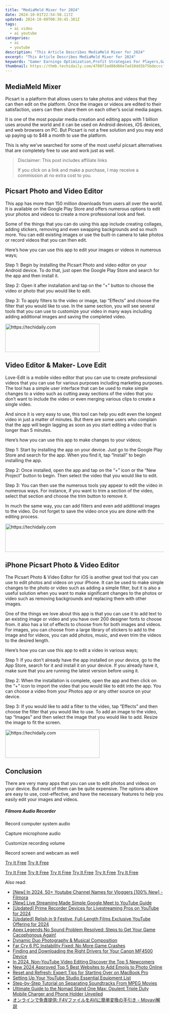```yaml
---
title: "MediaMeld Mixer for 2024"
date: 2024-10-01T22:54:58.117Z
updated: 2024-10-09T00:39:45.381Z
tags:
  - ai video
  - ai youtube
categories:
  - ai
  - youtube
description: "This Article Describes MediaMeld Mixer for 2024"
excerpt: "This Article Describes MediaMeld Mixer for 2024"
keywords: "Gamer Earnings Optimization,Profit Strategies For Players,Games Income Maximizing,Online Gaming Earning Boost,Gamers Revenue Enhancement,Gaming Income 2024,Earn As A Gamer Strategy"
thumbnail: https://thmb.techidaily.com/4708f3ad86d66e7ad10dd3b75bdecccf20aa6cf32be5cc5adbe8d57734cb7714.jpg
---
```


## MediaMeld Mixer

Picsart is a platform that allows users to take photos and videos that they can then edit on the platform. Once the images or videos are edited to their satisfaction, users can then share them on each other’s social media pages.

It is one of the most popular media creation and editing apps with 1 billion uses around the world and it can be used on Android devices, iOS devices, and web browsers on PC. But Picsart is not a free solution and you may end up paying up to $48 a month to use the platform.

This is why we’ve searched for some of the most useful picsart alternatives that are completely free to use and work just as well.

>  Disclaimer: This post includes affiliate links
>
>  If you click on a link and make a purchase, I may receive a commission at no extra cost to you.
>

## Picsart Photo and Video Editor

This app has more than 150 million downloads from users all over the world. It is available on the Google Play Store and offers numerous options to edit your photos and videos to create a more professional look and feel.

Some of the things that you can do using this app include creating collages, adding stickers, removing and even swapping backgrounds and so much more. You can edit existing images or use the built-in camera to take photos or record videos that you can then edit.

Here’s how you can use this app to edit your images or videos in numerous ways;

Step 1: Begin by installing the Picsart Photo and video editor on your Android device. To do that, just open the Google Play Store and search for the app and then install it.

Step 2: Open it after installation and tap on the “+” button to choose the video or photo that you would like to edit.

Step 3: To apply filters to the video or image, tap “Effects” and choose the filter that you would like to use. In the same section, you will see several tools that you can use to customize your video in many ways including adding additional images and saving the completed video.

<!-- affiliate ads begin -->
<a href="https://aligracehair.sjv.io/c/5597632/2027162/19272" target="_top" id="2027162">
  <img src="//a.impactradius-go.com/display-ad/19272-2027162" border="0" alt="https://techidaily.com" width="300" height="90"/>
</a>
<img height="0" width="0" src="https://aligracehair.sjv.io/i/5597632/2027162/19272" style="position:absolute;visibility:hidden;" border="0" />
<!-- affiliate ads end -->

## Video Editor & Maker- Love Edit

Love-Edit is a mobile video editor that you can use to create professional videos that you can use for various purposes including marketing purposes. The tool has a simple user interface that can be used to make simple changes to a video such as cutting away sections of the video that you don’t want to include the video or even merging various clips to create a single video.

And since it is very easy to use, this tool can help you edit even the longest video in just a matter of minutes. But there are some users who complain that the app will begin lagging as soon as you start editing a video that is longer than 5 minutes.

Here’s how you can use this app to make changes to your videos;

Step 1: Start by installing the app on your device. Just go to the Google Play Store and search for the app. When you find it, tap “Install” to begin installing the app.

Step 2: Once installed, open the app and tap on the “+” icon or the “New Project” button to begin. Then select the video that you would like to edit.

Step 3: You can then use the numerous tools yay appear to edit the video in numerous ways. For instance, if you want to trim a section of the video, select that section and choose the trim button to remove it.

In much the same way, you can add filters and even add additional images to the video. Do not forget to save the video once you are done with the editing process.

<!-- affiliate ads begin -->
<a href="https://appsumo.8odi.net/c/5597632/2112007/7443" target="_top" id="2112007">
  <img src="//a.impactradius-go.com/display-ad/7443-2112007" border="0" alt="https://techidaily.com" width="728" height="90"/>
</a>
<img height="0" width="0" src="https://appsumo.8odi.net/i/5597632/2112007/7443" style="position:absolute;visibility:hidden;" border="0" />
<!-- affiliate ads end -->

## iPhone Picsart Photo & Video Editor

The Picsart Photo & Video Editor for iOS is another great tool that you can use to edit photos and videos on your iPhone. It can be used to make simple changes to the photo or video such as adding a simple filter, but it is also a useful solution when you want to make significant changes to the photos or video such as removing backgrounds and replacing them with other images.

One of the things we love about this app is that you can use it to add text to an existing image or video and you have over 200 designer fonts to choose from. it also has a lot of effects to choose from for both images and videos. For images, you can choose from a large library of stickers to add to the image and for videos, you can add photos, music, and even trim the videos to the desired length.

Here’s how you can use this app to edit a video in various ways;

Step 1: If you don’t already have the app installed on your device, go to the App Store, search for it and install it on your device. If you already have it, make sure that you are running the latest version before using it.

Step 2: When the installation is complete, open the app and then click on the “+” icon to import the video that you would like to edit into the app. You can choose a video from your Photos app or any other source on your device.

Step 3: If you would like to add a filter to the video, tap “Effects” and then choose the filter that you would like to use. To add an image to the video, tap “Images” and then select the image that you would like to add. Resize the image to fit the screen.

<!-- affiliate ads begin -->
<a href="https://aligracehair.sjv.io/c/5597632/1915805/19272" target="_top" id="1915805">
  <img src="//a.impactradius-go.com/display-ad/19272-1915805" border="0" alt="https://techidaily.com" width="300" height="90"/>
</a>
<img height="0" width="0" src="https://aligracehair.sjv.io/i/5597632/1915805/19272" style="position:absolute;visibility:hidden;" border="0" />
<!-- affiliate ads end -->

## Conclusion

There are very many apps that you can use to edit photos and videos on your device. But most of them can be quite expensive. The options above are easy to use, cost-effective, and have the necessary features to help you easily edit your images and videos.

##### Filmora Audio Recorder

Record computer system audio

Capture microphone audio

Customize recording volume

Record screen and webcam as well

[Try It Free](https://tools.techidaily.com/wondershare/filmora/download/) [Try It Free](https://tools.techidaily.com/wondershare/filmora/download/)

[Try It Free](https://tools.techidaily.com/wondershare/filmora/download/) [Try It Free](https://tools.techidaily.com/wondershare/filmora/download/) [Try It Free](https://tools.techidaily.com/wondershare/filmora/download/) [Try It Free](https://tools.techidaily.com/wondershare/filmora/download/) [Try It Free](https://tools.techidaily.com/wondershare/filmora/download/) [Try It Free](https://tools.techidaily.com/wondershare/filmora/download/)

<ins class="adsbygoogle"
     style="display:block"
     data-ad-format="autorelaxed"
     data-ad-client="ca-pub-7571918770474297"
     data-ad-slot="1223367746"></ins>

<ins class="adsbygoogle"
     style="display:block"
     data-ad-format="autorelaxed"
     data-ad-client="ca-pub-7571918770474297"
     data-ad-slot="1223367746"></ins>

<ins class="adsbygoogle"
     style="display:block"
     data-ad-client="ca-pub-7571918770474297"
     data-ad-slot="8358498916"
     data-ad-format="auto"
     data-full-width-responsive="true"></ins>

<span class="atpl-alsoreadstyle">Also read:</span>
<div><ul>
<li><a href="https://youtube-blog.techidaily.com/n-2024-50plus-youtube-channel-names-for-vloggers-100-new-filmora/"><u>[New] In 2024, 50+ Youtube Channel Names for Vloggers [100% New] - Filmora</u></a></li>
<li><a href="https://youtube-blog.techidaily.com/ive-streaming-made-simple-google-meet-to-youtube-guide/"><u>[New] Live Streaming Made Simple Google Meet to YouTube Guide</u></a></li>
<li><a href="https://youtube-blog.techidaily.com/ed-prime-recorder-devices-for-livestreaming-pros-on-youtube-for-2024/"><u>[Updated] Prime Recorder Devices for Livestreaming Pros on YouTube for 2024</u></a></li>
<li><a href="https://youtube-blog.techidaily.com/ed-relish-in-9-festive-full-length-films-exclusive-youtube-offering-for-2024/"><u>[Updated] Relish in 9 Festive, Full-Length Films Exclusive YouTube Offering for 2024</u></a></li>
<li><a href="https://sound-issues.techidaily.com/1723015048612-apex-legends-no-sound-problem-resolved-steps-to-get-your-game-cacophonous-again/"><u>Apex Legends No Sound Problem Resolved: Steps to Get Your Game Cacophonous Again!</u></a></li>
<li><a href="https://extra-resources.techidaily.com/dynamic-duo-photography-and-musical-composition/"><u>Dynamic Duo Photography & Musical Composition</u></a></li>
<li><a href="https://win-able.techidaily.com/far-cry-6-pc-instability-fixed-no-more-game-crashes/"><u>Far Cry 6 PC Instability Fixed: No More Game Crashes</u></a></li>
<li><a href="https://hardware-help.techidaily.com/finding-and-downloading-the-right-drivers-for-your-canon-mf4500-device/"><u>Finding and Downloading the Right Drivers for Your Canon MF4500 Device</u></a></li>
<li><a href="https://youtube-blog.techidaily.com/24-non-youtube-video-editing-discover-the-top-5-newcomers/"><u>In 2024, Non-YouTube Video Editing Discover the Top 5 Newcomers</u></a></li>
<li><a href="https://meme-emoji.techidaily.com/new-2024-approved-top-5-best-websites-to-add-emojis-to-photo-online/"><u>New 2024 Approved Top 5 Best Websites to Add Emojis to Photo Online</u></a></li>
<li><a href="https://tech-renaissance.techidaily.com/reset-and-refresh-expert-tips-for-starting-over-on-macbook-pro/"><u>Reset and Refresh: Expert Tips for Starting Over on MacBook Pro</u></a></li>
<li><a href="https://youtube-blog.techidaily.com/ng-up-your-youtube-studio-essential-equipment-list/"><u>Setting Up Your YouTube Studio Essential Equipment List</u></a></li>
<li><a href="https://some-knowledge.techidaily.com/step-by-step-tutorial-on-separating-soundtracks-from-mpeg-movies/"><u>Step-by-Step Tutorial on Separating Soundtracks From MPEG Movies</u></a></li>
<li><a href="https://hardware-reviews.techidaily.com/ultimate-guide-to-the-nomad-stand-one-max-opulent-triple-duty-mobile-charger-and-phone-holder-unveiled/"><u>Ultimate Guide to the Nomad Stand One Max: Opulent Triple Duty Mobile Charger and Phone Holder Unveiled</u></a></li>
<li><a href="https://win-blog.techidaily.com/f4vavi-movavi/"><u>オンラインで免責提供: F4VファイルをAVIに簡単変換の手引き - Movavi解説</u></a></li>
</ul></div>

